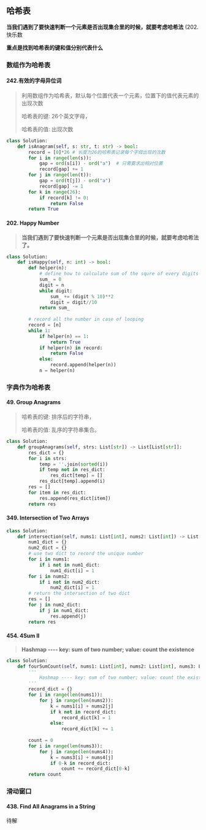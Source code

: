 ## 哈希表

**当我们遇到了要快速判断一个元素是否出现集合里的时候，就要考虑哈希法** (202. 快乐数

**重点是找到哈希表的键和值分别代表什么**



### 数组作为哈希表

#### 242.有效的字母异位词

> 利用数组作为哈希表，默认每个位置代表一个元素，位置下的值代表元素的出现次数
>
> 哈希表的键: 26个英文字母，
>
> 哈希表的值: 出现次数

```python
class Solution:
    def isAnagram(self, s: str, t: str) -> bool:
        record = [0]*26 # 长度为26的哈希表记录每个字母出现的次数
        for i in range(len(s)):
            gap = ord(s[i]) - ord("a")  # 只需要求出相对位置
            record[gap] += 1
        for j in range(len(t)):
            gap = ord(t[j]) - ord("a")
            record[gap] -= 1
        for k in range(26):
            if record[k] != 0:
                return False
        return True
```

#### 202. Happy Number

> **当我们遇到了要快速判断一个元素是否出现集合里的时候，就要考虑哈希法了。**

```python
class Solution:
    def isHappy(self, n: int) -> bool:
        def helper(n):
            # define how to calculate sum of the squre of every digits
            sum_ = 0
            digit = n
            while digit:
                sum_ += (digit % 10)**2
                digit = digit//10
            return sum_
        
        # record all the number in case of looping
        record = [n]
        while 1:
            if helper(n) == 1:
                return True
            if helper(n) in record:
                return False
            else: 
                record.append(helper(n))
            n = helper(n)
```



### 字典作为哈希表

#### 49. Group Anagrams

> 哈希表的键: 排序后的字符串，
>
> 哈希表的值: 乱序的字符串集合。

```python
class Solution:
    def groupAnagrams(self, strs: List[str]) -> List[List[str]]:
        res_dict = {}
        for i in strs:
            temp = ''.join(sorted(i))
            if temp not in res_dict:
                res_dict[temp] = []
            res_dict[temp].append(i)
        res = []
        for item in res_dict:
            res.append(res_dict[item])
        return res
```

#### 349. Intersection of Two Arrays

```python
class Solution:
    def intersection(self, nums1: List[int], nums2: List[int]) -> List[int]:
        num1_dict = {}
        num2_dict = {}
        # use two dict to record the unique number 
        for i in nums1:
            if i not in num1_dict:
                num1_dict[i] = 1
        for i in nums2:
            if i not in num2_dict:
                num2_dict[i] = 1
        # return the intersection of two dict 
        res = []
        for j in num2_dict:
            if j in num1_dict:
                res.append(j)
        return res
```

#### 454. 4Sum II

> **Hashmap ---- key: sum of two number; value: count the existence**

```python
class Solution:
    def fourSumCount(self, nums1: List[int], nums2: List[int], nums3: List[int], nums4: List[int]) -> int:
        '''
            Hashmap ---- key: sum of two number; value: count the existence
        '''
        record_dict = {}
        for i in range(len(nums1)):
            for j in range(len(nums2)):
                k = nums1[i] + nums2[j]
                if k not in record_dict:
                    record_dict[k] = 1
                else:
                    record_dict[k] += 1
        
        count = 0
        for i in range(len(nums3)):
            for j in range(len(nums4)):
                k = nums3[i] + nums4[j]
                if 0-k in record_dict:
                    count += record_dict[0-k]
        return count
```



### 滑动窗口

#### 438. Find All Anagrams in a String

待解













